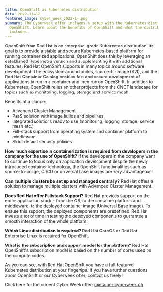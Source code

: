 ```yaml
---
title: OpenShift as Kubernetes distribution
date: 2022-11-07
featured_image: cyber_week_2022-1-.png
summary: The Cyberweek offer includes a setup with the Kubernetes distribution
  OpenShift. Learn about the benefits of OpenShift and what the distribution
  includes.
---
```

OpenShift from Red Hat is an enterprise-grade Kubernetes distribution. Its goal is to provide a stable and secure Kubernetes-based platform for running containerized applications. OpenShift does this by leveraging an established Kubernetes version and supplementing it with additional features. Red Hat OpenShift supports in many topics around software development. The ecosystem around builds, source-to-image (S2I), and the Red Hat Container Catalog enables fast and secure development of applications to run in a container and then run on OpenShift. In addition to Kubernetes, OpenShift relies on other projects from the CNCF landscape for topics such as monitoring, logging, storage and service mesh.

Benefits at a glance:

* Advanced Cluster Management
* PaaS solution with image builds and pipelines
* Integrated solutions ready to use (monitoring, logging, storage, service mesh etc.)
* Full-stack support from operating system and container platform to middleware
* Strict default security policies

**How much expertise in containerization is required from developers in the company for the use of OpenShift?**
If the developers in the company want to continue to focus only on application development despite the newly introduced container technology, the OpenShift functionalities such as source-to-image, CI/CD or universal base images are very advantageous!

**Can multiple clusters be set up and managed centrally?**
Red Hat offers a solution to manage multiple clusters with Advanced Cluster Management.

**Does Red Hat offer Fullstack Support?**
Red Hat provides support on the entire application stack - from the OS, to the container platform and middleware, to the deployed container image (Universal Base Image). To ensure this support, the deployed components are predefined. Red Hat invests a lot of time in testing the deployed components to guarantee a smooth interaction of the whole platform.

**Which Linux distribution is required?**
Red Hat CoreOS or Red Hat Enterprise Linux is required for OpenShift.

**What is the subscription and support model for the platform?**
Red Hat OpenShift's subscription model is based on the number of cores used on the compute nodes. 

As you can see, with Red Hat OpenShift you have a full-featured Kubernetes distribution at your fingertips. If you have further questions about OpenShift or our Cyberweek offer, [contact](mailto:hello@appuio.ch) us freely! 

Click here for the current Cyber Week offer: [container-cyberweek.ch](https://container-cyberweek.ch/)